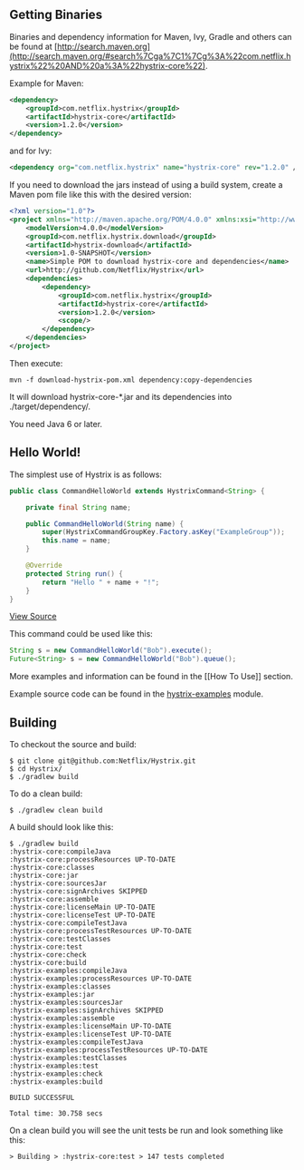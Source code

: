 ## Getting Binaries

Binaries and dependency information for Maven, Ivy, Gradle and others can be found at [http://search.maven.org](http://search.maven.org/#search%7Cga%7C1%7Cg%3A%22com.netflix.hystrix%22%20AND%20a%3A%22hystrix-core%22).

Example for Maven:

```xml
<dependency>
    <groupId>com.netflix.hystrix</groupId>
    <artifactId>hystrix-core</artifactId>
    <version>1.2.0</version>
</dependency>
```
and for Ivy:

```xml
<dependency org="com.netflix.hystrix" name="hystrix-core" rev="1.2.0" />
```

If you need to download the jars instead of using a build system, create a Maven pom file like this with the desired version:

```xml
<?xml version="1.0"?>
<project xmlns="http://maven.apache.org/POM/4.0.0" xmlns:xsi="http://www.w3.org/2001/XMLSchema-instance" xsi:schemaLocation="http://maven.apache.org/POM/4.0.0 http://maven.apache.org/xsd/maven-4.0.0.xsd">
	<modelVersion>4.0.0</modelVersion>
	<groupId>com.netflix.hystrix.download</groupId>
	<artifactId>hystrix-download</artifactId>
	<version>1.0-SNAPSHOT</version>
	<name>Simple POM to download hystrix-core and dependencies</name>
	<url>http://github.com/Netflix/Hystrix</url>
	<dependencies>
		<dependency>
			<groupId>com.netflix.hystrix</groupId>
			<artifactId>hystrix-core</artifactId>
			<version>1.2.0</version>
			<scope/>
		</dependency>
	</dependencies>
</project>
```

Then execute:

```
mvn -f download-hystrix-pom.xml dependency:copy-dependencies
```

It will download hystrix-core-*.jar and its dependencies into ./target/dependency/.

You need Java 6 or later.

## Hello World!

The simplest use of Hystrix is as follows:

```java
public class CommandHelloWorld extends HystrixCommand<String> {

    private final String name;

    public CommandHelloWorld(String name) {
        super(HystrixCommandGroupKey.Factory.asKey("ExampleGroup"));
        this.name = name;
    }

    @Override
    protected String run() {
        return "Hello " + name + "!";
    }
}
```
[View Source](../blob/master/hystrix-examples/src/main/java/com/netflix/hystrix/examples/basic/CommandHelloWorld.java)

This command could be used like this:

```java
String s = new CommandHelloWorld("Bob").execute();
Future<String> s = new CommandHelloWorld("Bob").queue();
```

More examples and information can be found in the [[How To Use]] section.

Example source code can be found in the [hystrix-examples](../tree/master/hystrix-examples/src/main/java/com/netflix/hystrix/examples) module.

## Building

To checkout the source and build:

```
$ git clone git@github.com:Netflix/Hystrix.git
$ cd Hystrix/
$ ./gradlew build
```

To do a clean build:

```
$ ./gradlew clean build
```

A build should look like this:

```
$ ./gradlew build
:hystrix-core:compileJava
:hystrix-core:processResources UP-TO-DATE
:hystrix-core:classes
:hystrix-core:jar
:hystrix-core:sourcesJar
:hystrix-core:signArchives SKIPPED
:hystrix-core:assemble
:hystrix-core:licenseMain UP-TO-DATE
:hystrix-core:licenseTest UP-TO-DATE
:hystrix-core:compileTestJava
:hystrix-core:processTestResources UP-TO-DATE
:hystrix-core:testClasses
:hystrix-core:test
:hystrix-core:check
:hystrix-core:build
:hystrix-examples:compileJava
:hystrix-examples:processResources UP-TO-DATE
:hystrix-examples:classes
:hystrix-examples:jar
:hystrix-examples:sourcesJar
:hystrix-examples:signArchives SKIPPED
:hystrix-examples:assemble
:hystrix-examples:licenseMain UP-TO-DATE
:hystrix-examples:licenseTest UP-TO-DATE
:hystrix-examples:compileTestJava
:hystrix-examples:processTestResources UP-TO-DATE
:hystrix-examples:testClasses
:hystrix-examples:test
:hystrix-examples:check
:hystrix-examples:build

BUILD SUCCESSFUL

Total time: 30.758 secs
```

On a clean build you will see the unit tests be run and look something like this:

```
> Building > :hystrix-core:test > 147 tests completed
```